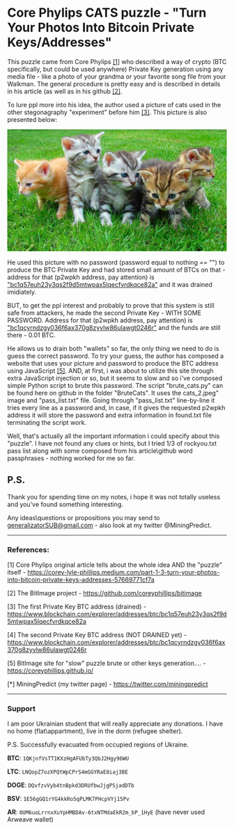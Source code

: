 # Core Phylips CATS puzzle - "Turn Your Photos Into Bitcoin Private Keys/Addresses"

This puzzle came from Core Phylips [[1]](https://corey-lyle-phillips.medium.com/part-1-3-turn-your-photos-into-bitcoin-private-keys-addresses-57669771cf7a) who described a way of crypto (BTC specifically, but could be used anywhere) Private Key generation using any media file - like a photo of your grandma or your favorite song file from your Walkman. The general procedure is pretty easy and is described in details in his article (as well as in his github [[2]](https://github.com/coreyphillips/bitimage).

To lure ppl more into his idea, the author used a picture of cats used in the other stegonagraphy "experiment" before him [[3]](https://twitter.com/aantonop/status/603701870482300928). This picture is also presented below:

![Core Phylips CATS](https://github.com/HomelessPhD/CorePhylips_CATS/blob/0326d559cdb1e46c3a3720876091f71a8913c603/BruteCats/cats_2.jpeg)

He used this picture with no password (password equal to nothing == "") to produce the BTC Private Key and had stored small amount of BTCs on that - address for that (p2wpkh address, pay attention) is ["bc1q57euh23y3qs2f9d5mtwpax5lqecfvrdkqce82a"](https://www.blockchain.com/explorer/addresses/btc/bc1q57euh23y3qs2f9d5mtwpax5lqecfvrdkqce82a) and it was drained imidiately. 

BUT, to get the ppl interest and probably to prove that this system is still safe from attackers, he made the second Private Key - WITH SOME PASSWORD. Address for that (p2wpkh address, pay attention) is ["bc1qcyrndzgy036f6ax370g8zyvlw86ulawgt0246r"](https://www.blockchain.com/explorer/addresses/btc/bc1qcyrndzgy036f6ax370g8zyvlw86ulawgt0246r) and the funds are still there - 0.01 BTC.

He allows us to drain both "wallets" so far, the only thing we need to do is guess the correct password. To try your guess, the author has composed a website that uses your picture and password to produce the BTC address using JavaScript [[5]](https://coreyphillips.github.io/). AND, at first, i was about to utilize this site through extra JavaScript injection or so, but it seems to slow and so i've composed simple Python script to brute this password. The script "brute_cats.py" can be found here on github in the folder "BruteCats". It uses the cats_2.jpeg" image and "pass_list.txt" file. Going through "pass_list.txt" line-by-line it tries every line as a password and, in case, if it gives the requested p2wpkh address it will store the password and extra information in found.txt file terminating the script work.

Well, that's actually all the important information i could specify about this "puzzle". I have not found any clues or hints, but I tried 1/3 of rockyou.txt pass list along with some composed from his article\github word passphrases - nothing worked for me so far.


## P.S.

Thank you for spending time on my notes, i hope it was not totally useless and you've found something interesting. 

Any ideas\questions or propositions you may send to generalizatorSUB@gmail.com - also look at my twitter @MiningPredict.

-------------------------------------------------------------------------
### References:

[1] Core Phylips original article tells about the whole idea AND the "puzzle" itself - https://corey-lyle-phillips.medium.com/part-1-3-turn-your-photos-into-bitcoin-private-keys-addresses-57669771cf7a

[2] The BitImage project - https://github.com/coreyphillips/bitimage

[3] The first Private Key BTC address (drained) - https://www.blockchain.com/explorer/addresses/btc/bc1q57euh23y3qs2f9d5mtwpax5lqecfvrdkqce82a

[4] The second Private Key BTC address (NOT DRAINED yet) - https://www.blockchain.com/explorer/addresses/btc/bc1qcyrndzgy036f6ax370g8zyvlw86ulawgt0246r

[5] BitImage site for "slow" puzzle brute or other keys generation.... - https://coreyphillips.github.io/

[*] MiningPredict (my twitter page) - https://twitter.com/miningpredict



-------------------------------------------------------------------------
### Support
I am poor Ukrainian student that will really appreciate any donations.
I have no home (flat\appartment), live in the dorm (refugee shelter).
 
P.S. Successfully evacuated from occupied regions of Ukraine.

**BTC**:  `1QKjnfVsTT1KXzHgAFUbTy3QbJ2Hgy96WU`

**LTC**:  `LNQopZ7ozXPQtWpCPrS4mGGYRaE8iaj3BE`

**DOGE**: `DQvfzvVyb4tnBpkd3DRUfbwJjgPSjadDTb`

 **BSV**: `1E56gGQ1rYG4kkRo5qPLMK7PHcpVYj15Pv`

**AR**: `0UM6uoLrrnxXuYpHMBDAv-6txNTMdaEkR2m_bP_1HyE`
(have never used Arweave wallet)
